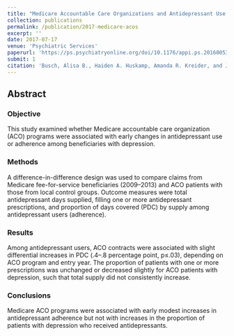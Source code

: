 ```yaml
---
title: "Medicare Accountable Care Organizations and Antidepressant Use by Patients With Depression"
collection: publications
permalink: /publication/2017-medicare-acos
excerpt: ''
date: 2017-07-17
venue: 'Psychiatric Services'
paperurl: 'https://ps.psychiatryonline.org/doi/10.1176/appi.ps.201600538'
submit: 1
citation: 'Busch, Alisa B., Haiden A. Huskamp, Amanda R. Kreider, and J. Michael McWilliams. 2017. &quot;Medicare Accountable Care Organizations and Antidepressant Use by Patients With Depression.&quot; <i>Psychiatric Services (Washington, D.C.)</i> 68 (11): 1193–96.'
---
```

## Abstract

### Objective

This study examined whether Medicare accountable care organization (ACO) programs were associated with early changes in antidepressant use or adherence among beneficiaries with depression.

### Methods

A difference-in-difference design was used to compare claims from Medicare fee-for-service beneficiaries (2009–2013) and ACO patients with those from local control groups. Outcome measures were total antidepressant days supplied, filling one or more antidepressant prescriptions, and proportion of days covered (PDC) by supply among antidepressant users (adherence).

### Results

Among antidepressant users, ACO contracts were associated with slight differential increases in PDC (.4–.8 percentage point, p≤.03), depending on ACO program and entry year. The proportion of patients with one or more prescriptions was unchanged or decreased slightly for ACO patients with depression, such that total supply did not consistently increase.

### Conclusions

Medicare ACO programs were associated with early modest increases in antidepressant adherence but not with increases in the proportion of patients with depression who received antidepressants.